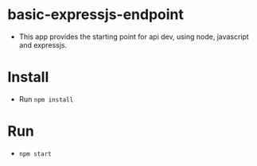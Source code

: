 # basic-expressjs-endpoint
- This app provides the starting point for api dev, using node, javascript and expressjs. 

# Install 
- Run `npm install`

# Run
- `npm start`

